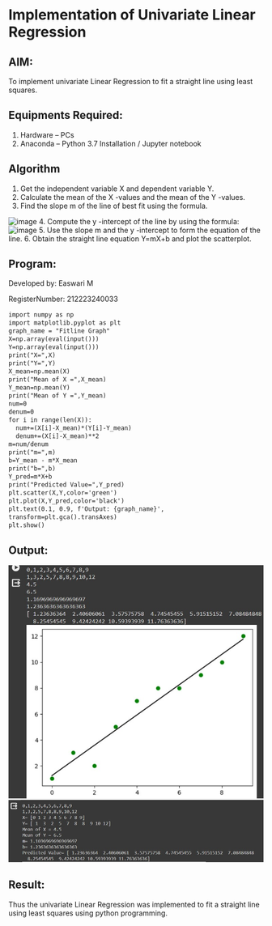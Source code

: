 # Implementation of Univariate Linear Regression
## AIM:
To implement univariate Linear Regression to fit a straight line using least squares.

## Equipments Required:
1. Hardware – PCs
2. Anaconda – Python 3.7 Installation / Jupyter notebook

## Algorithm
1. Get the independent variable X and dependent variable Y.
2. Calculate the mean of the X -values and the mean of the Y -values.
3. Find the slope m of the line of best fit using the formula. 
<img width="231" alt="image" src="https://user-images.githubusercontent.com/93026020/192078527-b3b5ee3e-992f-46c4-865b-3b7ce4ac54ad.png">
4. Compute the y -intercept of the line by using the formula:
<img width="148" alt="image" src="https://user-images.githubusercontent.com/93026020/192078545-79d70b90-7e9d-4b85-9f8b-9d7548a4c5a4.png">
5. Use the slope m and the y -intercept to form the equation of the line.
6. Obtain the straight line equation Y=mX+b and plot the scatterplot.

## Program:

Developed by: Easwari M

RegisterNumber: 212223240033
```
import numpy as np
import matplotlib.pyplot as plt
graph_name = "Fitline Graph"
X=np.array(eval(input()))
Y=np.array(eval(input()))
print("X=",X)
print("Y=",Y)
X_mean=np.mean(X)
print("Mean of X =",X_mean)
Y_mean=np.mean(Y)
print("Mean of Y =",Y_mean)
num=0
denum=0
for i in range(len(X)):
  num+=(X[i]-X_mean)*(Y[i]-Y_mean)
  denum+=(X[i]-X_mean)**2
m=num/denum
print("m=",m)
b=Y_mean - m*X_mean
print("b=",b)
Y_pred=m*X+b
print("Predicted Value=",Y_pred)
plt.scatter(X,Y,color='green')
plt.plot(X,Y_pred,color='black')
plt.text(0.1, 0.9, f'Output: {graph_name}', transform=plt.gca().transAxes)
plt.show()

```

## Output:
![label](fitline.jpg)
![label](output.jpg)

## Result:
Thus the univariate Linear Regression was implemented to fit a straight line using least squares using python programming.
